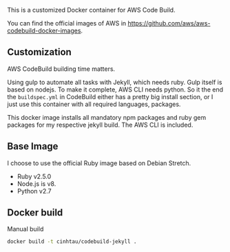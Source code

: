 This is a customized Docker container for AWS Code Build.

You can find the official images of AWS in https://github.com/aws/aws-codebuild-docker-images.

## Customization

AWS CodeBuild building time matters.

Using gulp to automate all tasks with Jekyll, which needs ruby. Gulp itself is based on nodejs. To make it complete,
AWS CLI needs python. So it the end the `buildspec.yml` in CodeBuild either has a pretty big install section, or I just
use this container with all required languages, packages.
 
This docker image installs all mandatory npm packages and ruby gem packages for my respective jekyll build.
The AWS CLI is included.

## Base Image

I choose to use the official Ruby image based on Debian Stretch.

- Ruby v2.5.0
- Node.js is v8.
- Python v2.7

## Docker build

Manual build

```bash
docker build -t cinhtau/codebuild-jekyll .
```

